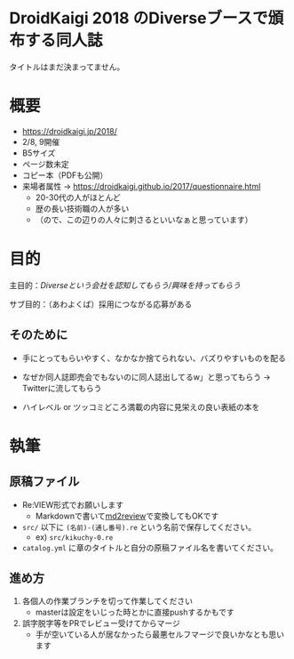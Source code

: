 # DroidKaigi 2018 のDiverseブースで頒布する同人誌

タイトルはまだ決まってません。


# 概要

* https://droidkaigi.jp/2018/
* 2/8, 9開催
* B5サイズ
* ページ数未定
* コピー本（PDFも公開）
* 来場者属性 -> https://droidkaigi.github.io/2017/questionnaire.html
    * 20-30代の人がほとんど
    * 歴の長い技術職の人が多い
    * （ので、この辺りの人々に刺さるといいなぁと思っています）



# 目的

主目的：*Diverseという会社を認知してもらう/興味を持ってもらう*

サブ目的：（あわよくば）採用につながる応募がある


## そのために

* 手にとってもらいやすく、なかなか捨てられない、バズりやすいものを配る
* なぜか同人誌即売会でもないのに同人誌出してるw」と思ってもらう -> Twitterに流してもらう

* ハイレベル or ツッコミどころ満載の内容に見栄えの良い表紙の本を


# 執筆

## 原稿ファイル

* Re:VIEW形式でお願いします
    * Markdownで書いて[md2review](https://github.com/takahashim/md2review)で変換してもOKです
* `src/` 以下に `(名前)-(通し番号).re` という名前で保存してください。
    * ex) `src/kikuchy-0.re`
* `catalog.yml` に章のタイトルと自分の原稿ファイル名を書いてください。


## 進め方

1. 各個人の作業ブランチを切って作業してください
    * masterは設定をいじった時とかに直接pushするかもです
2. 誤字脱字等をPRでレビュー受けてからマージ
    * 手が空いている人が居なかったら最悪セルフマージで良いかなとも思います


